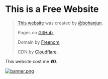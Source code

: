 # This is a Free Website

> [This website](https://free-site.ga/) was created by [@bohanjun](https://github.com/bohanjun).
>
> Pages on [GitHub](https://github.com/),
>
> Domain by [Freenom](https://www.freenom.com/),
>
> CDN by [Cloudflare](https://www.cloudflare.com/).

This website cost me **&yen;0**.

[<img src='https://s1.ax1x.com/2020/07/21/Uo79hD.png' alt='banner.png' title='banner.png' />](https://pisearch.cn/?from=free-site-repo)
